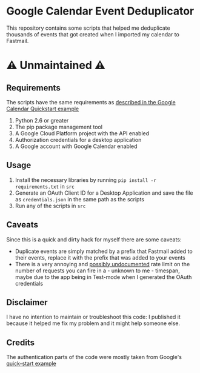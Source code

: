 # Google Calendar Event Deduplicator

This repository contains some scripts that helped me deduplicate thousands of events that got created when I imported my calendar to Fastmail.

# ⚠️ Unmaintained ⚠️ 

## Requirements

The scripts have the same requirements as [described in the Google Calendar Quickstart example](https://developers.google.com/calendar/api/quickstart/python)
1. Python 2.6 or greater
2. The pip package management tool
3. A Google Cloud Platform project with the API enabled
4. Authorization credentials for a desktop application
5. A Google account with Google Calendar enabled

## Usage

1. Install the necessary libraries by running `pip install -r requirements.txt` in `src`
2. Generate an OAuth Client ID for a Desktop Application and save the file as `credentials.json` in the same path as the scripts
3. Run any of the scripts in `src`

## Caveats

Since this is a quick and dirty hack for myself there are some caveats:
- Duplicate events are simply matched by a prefix that Fastmail added to their events, replace it with the prefix that was added to your events
- There is a very annoying and [possibly undocumented](https://stackoverflow.com/questions/15473732/google-calendar-api-calendar-usage-limits-exceeded) rate limit on the number of requests you can fire in a - unknown to me - timespan, maybe due to the app being in Test-mode when I generated the OAuth credentials

## Disclaimer

I have no intention to maintain or troubleshoot this code: I published it because it helped me fix my problem and it might help someone else.

## Credits

The authentication parts of the code were mostly taken from Google's [quick-start example](https://github.com/googleworkspace/python-samples/blob/797d879e0a5d05d17f22608dd8c9d441019ea8e0/calendar/quickstart/quickstart.py#L35)
